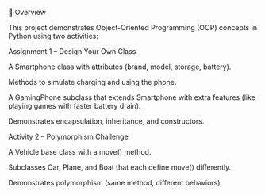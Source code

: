 📌 Overview

This project demonstrates Object-Oriented Programming (OOP) concepts in Python using two activities:

Assignment 1 – Design Your Own Class

A Smartphone class with attributes (brand, model, storage, battery).

Methods to simulate charging and using the phone.

A GamingPhone subclass that extends Smartphone with extra features (like playing games with faster battery drain).

Demonstrates encapsulation, inheritance, and constructors.

Activity 2 – Polymorphism Challenge

A Vehicle base class with a move() method.

Subclasses Car, Plane, and Boat that each define move() differently.

Demonstrates polymorphism (same method, different behaviors).
